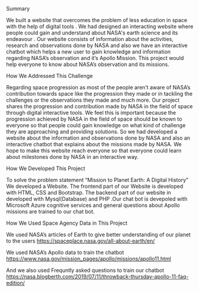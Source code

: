 Summary

We built a website that overcomes the problem of less education in space with the help of digital tools . We had designed an interacting website where people could gain and understand about NASA's earth science and its endeavour . Our website consists of information about the activities, research and observations done by NASA and also we have an interactive chatbot which helps a new user to gain knowledge and information regarding NASA’s observation and it’s Apollo Mission. This project would help everyone to know about NASA’s observation and its missions.

How We Addressed This Challenge

Regarding space progression as most of the people aren’t aware of NASA’s contribution towards space like the progression they made or in tackling the challenges or the observations they made and much more. Our project shares the progression and contribution made by NASA in the field of space through digital interactive tools. We feel this is important because the progression achieved by NASA in the field of space should be known to everyone so that people could gain knowledge on what kind of challenge they are approaching and providing solutions. So we had developed a website about the information and observations done by NASA and also an interactive chatbot that explains about the missions made by NASA. We hope to make this website reach everyone so that everyone could learn about milestones done by NASA in an interactive way.

How We Developed This Project

To solve the problem statement “Mission to Planet Earth: A Digital History” We developed a Website. The frontend part of our Website is developed with HTML, CSS and Bootstrap. The backend part of our website in developed with Mysql(Database) and PHP .Our chat bot is devepoled with Microsoft Azure cognitive services and general questions about Apollo missions are trained to our chat bot.

How We Used Space Agency Data in This Project

We used NASA’s articles of Earth to give better understanding of our planet to the users
https://spaceplace.nasa.gov/all-about-earth/en/

We used NASA’s Apollo data to train the chatbot
https://www.nasa.gov/mission_pages/apollo/missions/apollo11.html

And we also used Frequntly asked questions to train our chatbot
https://nasa.blogberth.com/2019/07/11/throwback-thursday-apollo-11-faq-edition/